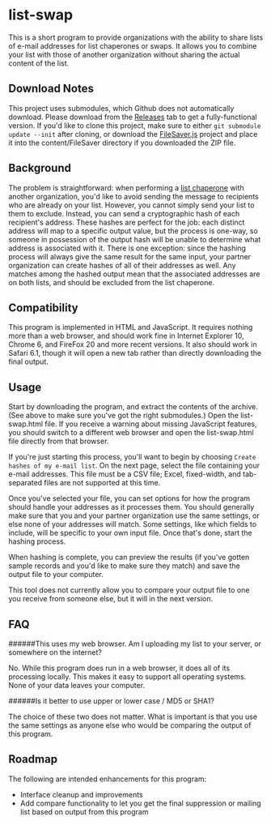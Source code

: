 list-swap
=========

This is a short program to provide organizations with the ability to
share lists of e-mail addresses for list chaperones or swaps. It
allows you to combine your list with those of another organization
without sharing the actual content of the list.

Download Notes
--------------

This project uses submodules, which Github does not automatically
download. Please download from the [Releases][3] tab to get a 
fully-functional version. If you'd like to clone this project,
make sure to either `git submodule update --init` after cloning,
or download the [FileSaver.js][1] project and place it into the
content/FileSaver directory if you downloaded the ZIP file.

Background
----------

The problem is straightforward: when performing a [list chaperone][2]
with another organization, you'd like to avoid sending the message to
recipients who are already on your list. However, you cannot simply
send your list to them to exclude. Instead, you can send a
cryptographic hash of each recipient's address. These hashes are
perfect for the job: each distinct address will map to a specific
output value, but the process is one-way, so someone in possession of
the output hash will be unable to determine what address is associated
with it. There is one exception: since the hashing process will
always give the same result for the same input, your partner
organization can create hashes of all of their addresses as well. Any
matches among the hashed output mean that the associated addresses are
on both lists, and should be excluded from the list chaperone.

Compatibility
-------------

This program is implemented in HTML and JavaScript. It requires
nothing more than a web browser, and should work fine in Internet
Explorer 10, Chrome 6, and FireFox 20 and more recent versions. It
also should work in Safari 6.1, though it will open a new tab rather
than directly downloading the final output.


Usage
-----

Start by downloading the program, and extract the contents of the
archive. (See above to make sure you've got the right submodules.)
Open the list-swap.html file. If you receive a warning about missing
JavaScript features, you should switch to a different web browser and
open the list-swap.html file directly from that browser.

If you're just starting this process, you'll want to begin by choosing
`Create hashes of my e-mail list`. On the next page, select the file
containing your e-mail addresses. This file must be a CSV file; Excel,
fixed-width, and tab-separated files are not supported at this time.

Once you've selected your file, you can set options for how the
program should handle your addresses as it processes them. You should
generally make sure that you and your partner organization use the
same settings, or else none of your addresses will match. Some
settings, like which fields to include, will be specific to your own
input file. Once that's done, start the hashing process.

When hashing is complete, you can preview the results (if you've
gotten sample records and you'd like to make sure they match) and save
the output file to your computer.

This tool does not currently allow you to compare your output file to
one you receive from someone else, but it will in the next version.

FAQ
---

######This uses my web browser. Am I uploading my list to your server, or somewhere on the internet?

No. While this program does run in a web browser, it does all of its
processing locally. This makes it easy to support all operating
systems. None of your data leaves your computer.

######Is it better to use upper or lower case / MD5 or SHA1?

The choice of these two does not matter. What is important is that you
use the same settings as anyone else who would be comparing the output
of this program.

Roadmap
-------

The following are intended enhancements for this program:

* Interface cleanup and improvements
* Add compare functionality to let you get the final suppression or
  mailing list based on output from this program



[1]: https://github.com/eligrey/FileSaver.js
[2]: http://www.mrss.com/lab/how-cross-promotions-can-help-your-organization/
[3]: https://github.com/flyingfrog/list-swap/releases
